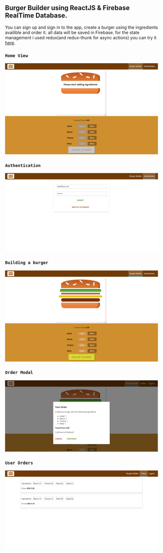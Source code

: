 

## Burger Builder using ReactJS & Firebase RealTime Database.

You can sign up and sign in to the app, create a burger using the ingredients availible and order it. all data will be saved in Firebase. for the state management i used redux(and redux-thunk for async actions) you can try it [here](https://burger-builder-react-js-demo.web.app). 

### `Home View`

<img src="https://github.com/ELATTARIYassine/burger-builder-react-js/blob/master/images/home.png" />

### `Authentication`

<img src="https://github.com/ELATTARIYassine/burger-builder-react-js/blob/master/images/auth.png" />

### `Building a burger`

<img src="https://github.com/ELATTARIYassine/burger-builder-react-js/blob/master/images/home_building_burger.png" />

### `Order Modal`

<img src="https://github.com/ELATTARIYassine/burger-builder-react-js/blob/master/images/order_modal.PNG" />

### `User Orders`

<img src="https://github.com/ELATTARIYassine/burger-builder-react-js/blob/master/images/orders.png" />
